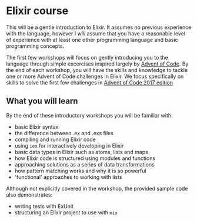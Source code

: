 # Elixir course

This will be a gentle introduction to Elixir. It assumes no previous experience with the language, however I _will_ assume that you have a reasonable level of experience with at least one other programming language and basic programming concepts.

The first few workshops will focus on gently introducing you to the language through simple excercises inspired largely by [Advent of Code](https://adventofcode.com/). By the end of each workshop, you will have the skills and knowledge to tackle one or more Advent of Code challenges in Elixir. We focus specifically on skills to solve the first few challenges in [Advent of Code 2017 edition](https://adventofcode.com/2017)

## What you will learn

By the end of these introductory workshops you will be familiar with:

- basic Elixir syntax
- the difference between .ex and .exs files
- compiling and running Elixir code
- using `iex` for interactively developing in Elixir
- basic data types in Elixir such as atoms, lists and maps
- how Elixir code is structured using modules and functions
- approaching solutions as a series of data transformations
- how pattern matching works and why it is so powerful
- 'functional' approaches to working with lists

Although not explicitly covered in the workshop, the provided sample code also demonstrates:

- writing tests with ExUnit
- structuring an Elixir project to use with `mix`
